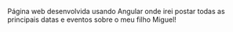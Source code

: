  Página web desenvolvida usando Angular onde irei postar todas as principais datas e eventos sobre o meu filho Miguel!
